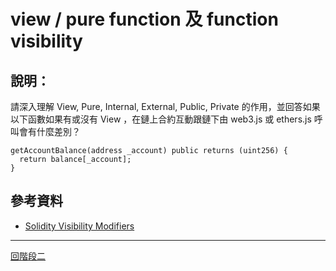 # view / pure function 及 function visibility

## 說明：
請深入理解 View, Pure, Internal, External, Public, Private 的作用，並回答如果以下函數如果有或沒有 View ，在鏈上合約互動跟鏈下由 web3.js 或 ethers.js 呼叫會有什麼差別？

```
getAccountBalance(address _account) public returns (uint256) {
  return balance[_account];
}
```



## 參考資料
- [Solidity Visibility Modifiers ](https://blog.oliverjumpertz.dev/solidity-visibility-modifiers)


---
[回階段二](./README.md)